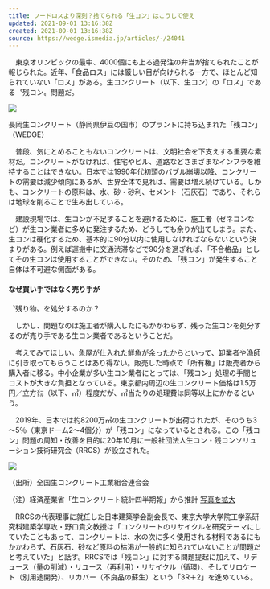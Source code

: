 ```yaml
---
title: フードロスより深刻？捨てられる「生コン」はこうして使え
updated: 2021-09-01 13:16:38Z
created: 2021-09-01 13:16:38Z
source: https://wedge.ismedia.jp/articles/-/24041
---
```


　東京オリンピックの最中、4000個にも上る過発注の弁当が捨てられたことが報じられた。近年、「食品ロス」には厳しい目が向けられる一方で、ほとんど知られていない「ロス」がある。生コンクリート（以下、生コン）の「ロス」である〝残コン〟問題だ。

![](https://wedge.ismcdn.jp/mwimgs/3/c/900/img_3cf76a0e2803811f3649d386c7a17ac2254331.jpg)

長岡生コンクリート（静岡県伊豆の国市）のプラントに持ち込まれた「残コン」 （WEDGE）

　普段、気にとめることもないコンクリートは、文明社会を下支えする重要な素材だ。コンクリートがなければ、住宅やビル、道路などさまざまなインフラを維持することはできない。日本では1990年代初頭のバブル崩壊以降、コンクリートの需要は減少傾向にあるが、世界全体で見れば、需要は増え続けている。しかも、コンクリートの原料は、水、砂・砂利、セメント（石灰石）であり、それらは地球を削ることで生み出している。

　建設現場では、生コンが不足することを避けるために、施工者（ゼネコンなど）が生コン業者に多めに発注するため、どうしても余りが出てしまう。また、生コンは硬化するため、基本的に90分以内に使用しなければならないという決まりがある。例えば運搬中に交通渋滞などで90分を過ぎれば、「不合格品」としてその生コンは使用することができない。そのため、「残コン」が発生すること自体は不可避な側面がある。

#### なぜ買い手ではなく売り手が

〝残り物〟を処分するのか？

　しかし、問題なのは施工者が購入したにもかかわらず、残った生コンを処分するのが売り手である生コン業者であるということだ。

　考えてみてほしい。魚屋が仕入れた鮮魚が余ったからといって、卸業者や漁師に引き取ってもらうことはあり得ない。販売した時点で「所有権」は販売者から購入者に移る。中小企業が多い生コン業者にとっては、「残コン」処理の手間とコストが大きな負担となっている。東京都内周辺の生コンクリート価格は1.5万円／立方㍍（以下、㎥）程度だが、㎥当たりの処理費は同等以上にかかるという。

　2019年、日本では約8200万㎥の生コンクリートが出荷されたが、そのうち3～5％（東京ドーム2～4個分）が「残コン」になっているとされる。この「残コン」問題の周知・改善を目的に20年10月に一般社団法人生コン・残コンソリューション技術研究会（RRCS）が設立された。

[![](https://wedge.ismcdn.jp/mwimgs/d/2/900/img_d2c2633ec85e1b90e5bb559678d8bfae116050.jpg)](https://wedge.ismcdn.jp/mwimgs/d/2/-/img_d2c2633ec85e1b90e5bb559678d8bfae116050.jpg)

（出所）全国生コンクリート工業組合連合会

（注）経済産業省「生コンクリート統計四半期報」から推計 [写真を拡大](https://wedge.ismcdn.jp/mwimgs/d/2/-/img_d2c2633ec85e1b90e5bb559678d8bfae116050.jpg)

　RRCSの代表理事に就任した日本建築学会副会長で、東京大学大学院工学系研究科建築学専攻・野口貴文教授は「コンクリートのリサイクルを研究テーマにしていたこともあって、コンクリートは、水の次に多く使用される材料であるにもかかわらず、石灰石、砂など原料の枯渇が一般的に知られていないことが問題だと考えていた」と話す。RRCSでは「残コン」に対する問題提起に加えて、リデュース（量の削減）・リユース（再利用）・リサイクル（循環）、そしてリロケート（別用途開発）、リカバー（不良品の蘇生）という「3R＋2」を進めている。